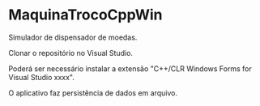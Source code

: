 # MaquinaTrocoCppWin
Simulador de dispensador de moedas.

Clonar o repositório no Visual Studio.

Poderá ser necessário instalar a extensão "C++/CLR Windows Forms for Visual Studio xxxx".

O aplicativo faz persistência de dados em arquivo.
